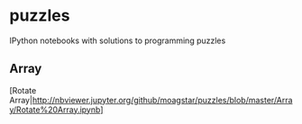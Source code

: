 # puzzles
IPython notebooks with solutions to programming puzzles

## Array
[Rotate Array|http://nbviewer.jupyter.org/github/moagstar/puzzles/blob/master/Array/Rotate%20Array.ipynb]
